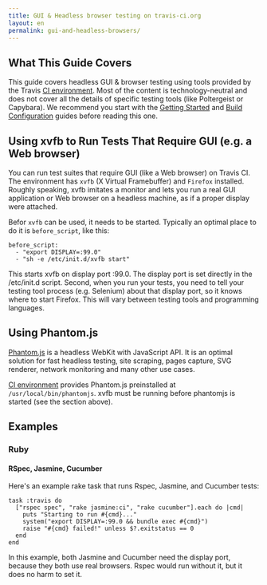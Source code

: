 ```yaml
---
title: GUI & Headless browser testing on travis-ci.org
layout: en
permalink: gui-and-headless-browsers/
---
```


## What This Guide Covers

This guide covers headless GUI & browser testing using tools provided by the Travis [CI environment](/docs/user/ci-environment/). Most of the content is technology-neutral and does
not cover all the details of specific testing tools (like Poltergeist or Capybara). We recommend you start with the [Getting Started](/docs/user/getting-started/) and [Build Configuration](/docs/user/build-configuration/)
guides before reading this one.


## Using xvfb to Run Tests That Require GUI (e.g. a Web browser)

You can run test suites that require GUI (like a Web browser) on Travis CI. The environment has `xvfb` (X Virtual Framebuffer) and `Firefox` installed.
Roughly speaking, xvfb imitates a monitor and lets you run a real GUI application or Web browser on a headless machine, as if a proper
display were attached.

Befor `xvfb` can be used, it needs to be started. Typically an optimal place to do it is `before_script`, like this:

    before_script:
      - "export DISPLAY=:99.0"
      - "sh -e /etc/init.d/xvfb start"

This starts xvfb on display port :99.0. The display port is set directly in the /etc/init.d script. 
Second, when you run your tests, you need to tell your testing tool process (e.g. Selenium) about that display port, so it knows where to start Firefox. This will vary
between testing tools and programming languages.


## Using Phantom.js

[Phantom.js](http://www.phantomjs.org/) is a headless WebKit with JavaScript API. It is an optimal solution for fast headless testing, site scraping,
pages capture, SVG renderer, network monitoring and many other use cases.

[CI environment](/docs/user/ci-environment/) provides Phantom.js preinstalled at `/usr/local/bin/phantomjs`. xvfb must be running before phantomjs
is started (see the section above).


## Examples

### Ruby

#### RSpec, Jasmine, Cucumber

Here's an example rake task that runs Rspec, Jasmine, and Cucumber tests:

    task :travis do
      ["rspec spec", "rake jasmine:ci", "rake cucumber"].each do |cmd|
        puts "Starting to run #{cmd}..."
        system("export DISPLAY=:99.0 && bundle exec #{cmd}")
        raise "#{cmd} failed!" unless $?.exitstatus == 0
      end
    end

In this example, both Jasmine and Cucumber need the display port, because they both use real browsers. Rspec would run without it, but it does no harm to set it.
